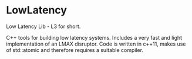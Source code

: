 # LowLatency

Low Latency Lib - L3 for short.

C++ tools for building low latency systems. Includes a very fast and light implementation of an LMAX disruptor. Code is written in c++11, makes use of std::atomic and therefore requires a suitable compiler.
